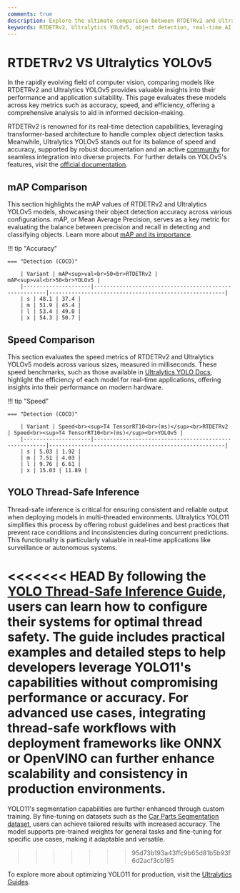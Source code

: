 ```yaml
---
comments: true
description: Explore the ultimate comparison between RTDETRv2 and Ultralytics YOLOv5, two cutting-edge models in object detection and real-time AI. Discover their strengths, applications in computer vision, and performance in edge AI scenarios.
keywords: RTDETRv2, Ultralytics YOLOv5, object detection, real-time AI, edge AI, computer vision, Ultralytics, performance comparison
---
```


# RTDETRv2 VS Ultralytics YOLOv5

In the rapidly evolving field of computer vision, comparing models like RTDETRv2 and Ultralytics YOLOv5 provides valuable insights into their performance and application suitability. This page evaluates these models across key metrics such as accuracy, speed, and efficiency, offering a comprehensive analysis to aid in informed decision-making.

RTDETRv2 is renowned for its real-time detection capabilities, leveraging transformer-based architecture to handle complex object detection tasks. Meanwhile, Ultralytics YOLOv5 stands out for its balance of speed and accuracy, supported by robust documentation and an active [community](https://discord.com/invite/ultralytics) for seamless integration into diverse projects. For further details on YOLOv5's features, visit the [official documentation](https://docs.ultralytics.com/models/yolov5/).

## mAP Comparison

This section highlights the mAP values of RTDETRv2 and Ultralytics YOLOv5 models, showcasing their object detection accuracy across various configurations. mAP, or Mean Average Precision, serves as a key metric for evaluating the balance between precision and recall in detecting and classifying objects. Learn more about [mAP and its importance](https://www.ultralytics.com/glossary/mean-average-precision-map).

!!! tip "Accuracy"

    === "Detection (COCO)"

    	| Variant | mAP<sup>val<br>50<br>RTDETRv2 | mAP<sup>val<br>50<br>YOLOv5 |
    	|---------------------|-------------------------------------------------------|-------------------------------------------------------|
    	| s | 48.1 | 37.4 |
    	| m | 51.9 | 45.4 |
    	| l | 53.4 | 49.0 |
    	| x | 54.3 | 50.7 |

## Speed Comparison

This section evaluates the speed metrics of RTDETRv2 and Ultralytics YOLOv5 models across various sizes, measured in milliseconds. These speed benchmarks, such as those available in [Ultralytics YOLO Docs](https://docs.ultralytics.com/models/yolov5/), highlight the efficiency of each model for real-time applications, offering insights into their performance on modern hardware.

!!! tip "Speed"

    === "Detection (COCO)"

    	| Variant | Speed<br><sup>T4 TensorRT10<br>(ms)</sup><br>RTDETRv2 | Speed<br><sup>T4 TensorRT10<br>(ms)</sup><br>YOLOv5 |
    	|---------------------|-------------------------------------------------------|-------------------------------------------------------|
    	| s | 5.03 | 1.92 |
    	| m | 7.51 | 4.03 |
    	| l | 9.76 | 6.61 |
    	| x | 15.03 | 11.89 |

## YOLO Thread-Safe Inference

Thread-safe inference is critical for ensuring consistent and reliable output when deploying models in multi-threaded environments. Ultralytics YOLO11 simplifies this process by offering robust guidelines and best practices that prevent race conditions and inconsistencies during concurrent predictions. This functionality is particularly valuable in real-time applications like surveillance or autonomous systems.

<<<<<<< HEAD
By following the [YOLO Thread-Safe Inference Guide](https://docs.ultralytics.com/guides/yolo-thread-safe-inference/), users can learn how to configure their systems for optimal thread safety. The guide includes practical examples and detailed steps to help developers leverage YOLO11's capabilities without compromising performance or accuracy. For advanced use cases, integrating thread-safe workflows with deployment frameworks like ONNX or OpenVINO can further enhance scalability and consistency in production environments.
=======
YOLO11's segmentation capabilities are further enhanced through custom training. By fine-tuning on datasets such as the [Car Parts Segmentation dataset](https://docs.ultralytics.com/datasets/segment/carparts-seg/), users can achieve tailored results with increased accuracy. The model supports pre-trained weights for general tasks and fine-tuning for specific use cases, making it adaptable and versatile.

> > > > > > > 95d73b193a43ffc9b65d81b5b93f6d2acf3cb195

To explore more about optimizing YOLO11 for production, visit the [Ultralytics Guides](https://docs.ultralytics.com/guides/).
